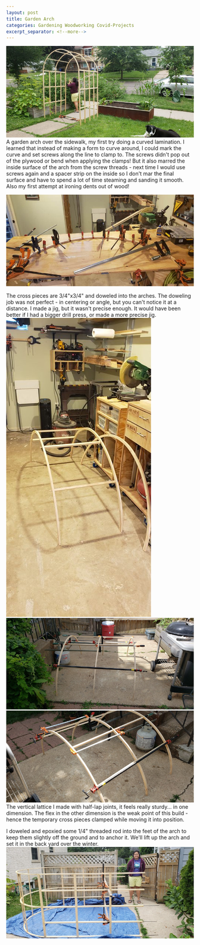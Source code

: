 ```yaml
---
layout: post
title: Garden Arch
categories: Gardening Woodworking Covid-Projects
excerpt_separator: <!--more-->
---
```

![Arch](/images/arch/0.jpg)
A garden arch over the sidewalk, my first try doing a curved lamination.  <!--more--> I learned that instead of making a form to curve around, I could mark the curve and set screws along the line to clamp to.  The screws didn't pop out of the plywood or bend when applying the clamps!  But it also marred the inside surface of the arch from the screw threads - next time I would use screws again and a spacer strip on the inside so I don't mar the final surface and have to spend a lot of time steaming and sanding it smooth.  Also my first attempt at ironing dents out of wood!


![Glue Up](/images/arch/1.jpg)

The cross pieces are 3/4"x3/4" and doweled into the arches.  The doweling job was not perfect - in centering or angle, but you can't notice it at a distance.  I made a jig, but it wasn't precise enough. It would have been better if I had a bigger drill press, or made a more precise jig.
![Cross Pieces](/images/arch/2.jpg)
![Cross Pieces](/images/arch/3.jpg)
![Cross Pieces](/images/arch/4.jpg)
The vertical lattice I made with half-lap joints, it feels really sturdy... in one dimension.  The flex in the other dimension is the weak point of this build - hence the temporary cross pieces clamped while moving it into position.

I doweled and epoxied some 1/4" threaded rod into the feet of the arch to keep them slightly off the ground and to anchor it.  We'll lift up the arch and set it in the back yard over the winter.
![Arch](/images/arch/5.jpg)

